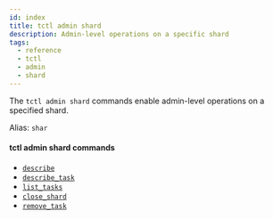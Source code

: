 ```yaml
---
id: index
title: tctl admin shard
description: Admin-level operations on a specific shard
tags:
  - reference
  - tctl
  - admin
  - shard
---
```


The `tctl admin shard` commands enable admin-level operations on a specified shard.

Alias: `shar`

#### tctl admin shard commands

- [`describe`](/tctl/admin/shard/describe)
- [`describe_task`](/tctl/admin/shard/describe_task)
- [`list_tasks`](/tctl/admin/shard/list_tasks)
- [`close_shard`](/tctl/admin/shard/close_shard)
- [`remove_task`](/tctl/admin/shard/remove_task)
